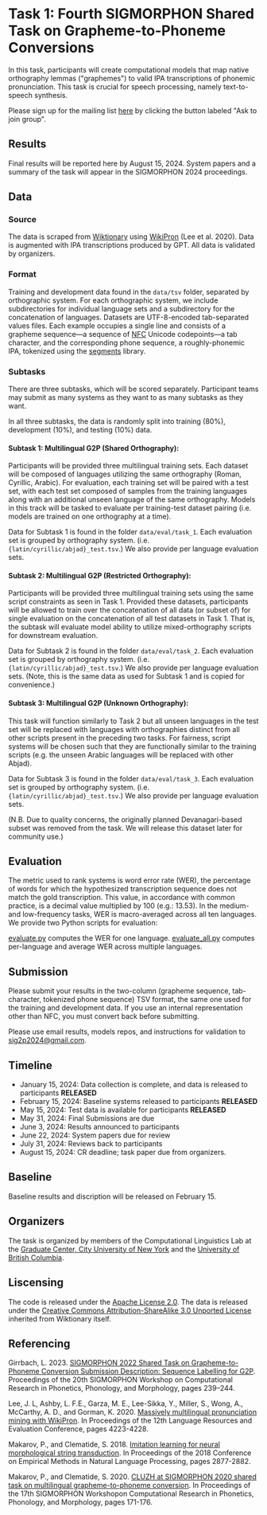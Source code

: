 # Task 1: Fourth SIGMORPHON Shared Task on Grapheme-to-Phoneme Conversions
In this task, participants will create computational models that map native orthography lemmas ("graphemes") to valid IPA transcriptions of phonemic pronunciation. This task is crucial for speech processing, namely text-to-speech synthesis.

Please sign up for the mailing list [here](https://groups.google.com/forum/#!forum/sigmorphon-g2p-shared-task-2024/join) by clicking the button labeled "Ask to join group".

## Results
Final results will be reported here by August 15, 2024.  System papers and a summary of the task will appear in the SIGMORPHON 2024 proceedings.

## Data
### Source
The data is scraped from [Wiktionary](https://en.wiktionary.org/wiki/Wiktionary:Main_Page) using [WikiPron](https://github.com/kylebgorman/wikipron) (Lee et al. 2020). Data is augmented with IPA transcriptions produced by GPT. All data is validated by organizers.

### Format
Training and development data found in the `data/tsv` folder, separated by orthographic system. For each orthographic system, we include subdirectories for individual language sets and a subdirectory for the concatenation of languages. Datasets are UTF-8-encoded tab-separated values files. Each example occupies a single line and consists of a grapheme sequence—a sequence of [NFC](https://en.wikipedia.org/wiki/Unicode_equivalence#Normal_forms) Unicode codepoints—a tab character, and the corresponding phone sequence, a roughly-phonemic IPA, tokenized using the [segments]() library.

### Subtasks
There are three subtasks, which will be scored separately. Participant teams may submit as many systems as they want to as many subtasks as they want.

In all three subtasks, the data is randomly split into training (80%), development (10%), and testing (10%) data.

#### Subtask 1: Multilingual G2P (Shared Orthography):

Participants will be provided three multilingual training sets. Each dataset will be composed of languages utilizing the same orthography (Roman, Cyrillic, Arabic). For evaluation, each training set will be paired with a test set, with each test set composed of samples from the training languages along with an additional unseen language of the same orthography. Models in this track will be tasked to evaluate per training-test dataset pairing (i.e. models are trained on one orthography at a time). 

Data for Subtask 1 is found in the folder `data/eval/task_1`. Each evaluation set is grouped by orthography system. (i.e. `{latin/cyrillic/abjad}_test.tsv`.) We also provide per language evaluation sets. 

#### Subtask 2: Multilingual G2P (Restricted Orthography):

Participants will be provided three multilingual training sets using the same script constraints as seen in Task 1. Provided these datasets, participants will be allowed to train over the concatenation of all data (or subset of) for single evaluation on the concatenation of all test datasets in Task 1. That is, the subtask will evaluate model ability to utilize mixed-orthography scripts for downstream evaluation.

Data for Subtask 2 is found in the folder `data/eval/task_2`. Each evaluation set is grouped by orthography system. (i.e. `{latin/cyrillic/abjad}_test.tsv`.) We also provide per language evaluation sets. (Note, this is the same data as used for Subtask 1 and is copied for convenience.)

#### Subtask 3: Multilingual G2P (Unknown Orthography):

This task will function similarly to Task 2 but all unseen languages in the test set will be replaced with languages with orthographies distinct from all other scripts present in the preceding two tasks. For fairness, script systems will be chosen such that they are functionally similar to the training scripts (e.g. the unseen Arabic languages will be replaced with other Abjad).

Data for Subtask 3 is found in the folder `data/eval/task_3`. Each evaluation set is grouped by orthography system. (i.e. `{latin/cyrillic/abjad}_test.tsv`.) We also provide per language evaluation sets.

(N.B. Due to quality concerns, the originally planned Devanagari-based subset was removed from the task. We will release this dataset later for community use.)

## Evaluation
The metric used to rank systems is word error rate (WER), the percentage of words for which the hypothesized transcription sequence does not match the gold transcription. This value, in accordance with common practice, is a decimal value multiplied by 100 (e.g.: 13.53). In the medium- and low-frequency tasks, WER is macro-averaged across all ten languages. We provide two Python scripts for evaluation:

[evaluate.py]() computes the WER for one language.
[evaluate_all.py]() computes per-language and average WER across multiple languages.

## Submission
Please submit your results in the two-column (grapheme sequence, tab-character, tokenized phone sequence) TSV format, the same one used for the training and development data. If you use an internal representation other than NFC, you must convert back before submitting.

Please use email results, models repos, and instructions for validation to sig2p2024@gmail.com.
## Timeline
* January 15, 2024: Data collection is complete, and data is released to participants **RELEASED**
* February 15, 2024: Baseline systems released to participants **RELEASED**
* May 15, 2024: Test data is available for participants **RELEASED**
* May 31, 2024: Final Submissions are due
* June 3, 2024: Results announced to participants
* June 22, 2024: System papers due for review
* July 31, 2024: Reviews back to participants
* August 15, 2024: CR deadline; task paper due from organizers.

## Baseline
Baseline results and discription will be released on February 15. 
  
## Organizers
The task is organized by members of the Computational Linguistics Lab at the [Graduate Center, City University of New York](https://www.gc.cuny.edu/) and the [University of British Columbia]().

## Liscensing
The code is released under the [Apache License 2.0](https://www.apache.org/licenses/LICENSE-2.0). The data is released under the [Creative Commons Attribution-ShareAlike 3.0 Unported License](https://creativecommons.org/licenses/by-sa/3.0/legalcode) inherited from Wiktionary itself.

## Referencing
Girrbach, L. 2023. [SIGMORPHON 2022 Shared Task on Grapheme-to-Phoneme Conversion Submission Description: Sequence Labelling for G2P](https://aclanthology.org/2023.sigmorphon-1.28/). Proceedings of the 20th SIGMORPHON Workshop on Computational Research in Phonetics, Phonology, and Morphology, pages 239–244.

Lee, J. L, Ashby, L. F.E., Garza, M. E., Lee-Sikka, Y., Miller, S., Wong, A., McCarthy, A. D., and Gorman, K. 2020. [Massively multilingual pronunciation mining with WikiPron](). In Proceedings of the 12th Language Resources and Evaluation Conference, pages 4223-4228.

Makarov, P., and Clematide, S. 2018. [Imitation learning for neural morphological string transduction](). In Proceedings of the 2018 Conference on Empirical Methods in Natural Language Processing, pages 2877-2882.

Makarov, P., and Clematide, S. 2020. [CLUZH at SIGMORPHON 2020 shared task on multilingual grapheme-to-phoneme conversion](). In Proceedings of the 17th SIGMORPHON Workshopon Computational Research in Phonetics, Phonology, and Morphology, pages 171-176.
